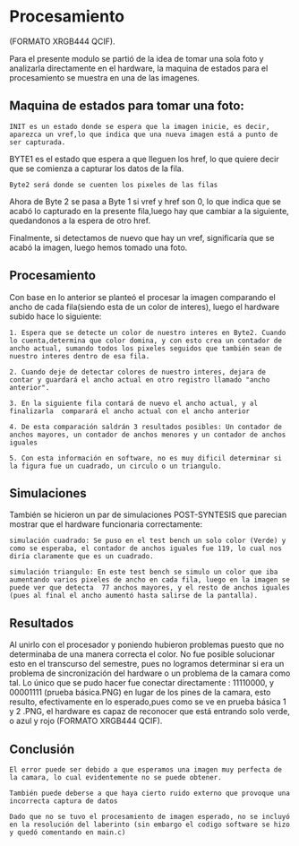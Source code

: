 # Procesamiento

(FORMATO XRGB444 QCIF).

Para el presente modulo se partió de la idea de tomar una sola foto y analizarla directamente en el hardware, la maquina de estados para el procesamiento se muestra en una de las imagenes.


## Maquina de estados para tomar una foto:
```
INIT es un estado donde se espera que la imagen inicie, es decir, aparezca un vref,lo que indica que una nueva imagen está a punto de ser capturada.
```
BYTE1 es el estado que espera a que lleguen los href, lo que quiere decir que se comienza a capturar los datos de la fila.
```
Byte2 será donde se cuenten los pixeles de las filas
```

Ahora de Byte 2 se pasa a Byte 1 si vref y href son 0, lo que indica que se acabó lo capturado en la presente fila,luego hay que cambiar a la siguiente, quedandonos a la espera de otro href.

Finalmente, si detectamos de nuevo que hay un vref, significaría que se acabó la imagen, luego hemos tomado una foto.

## Procesamiento

Con base en lo anterior se planteó el procesar la imagen comparando el ancho de cada fila(siendo esta de un color de interes), luego
el hardware subido hace lo siguiente:

```
1. Espera que se detecte un color de nuestro interes en Byte2. Cuando lo cuenta,determina que color domina, y con esto crea un contador de ancho actual, sumando todos los pixeles seguidos que también sean de nuestro interes dentro de esa fila.
```

```
2. Cuando deje de detectar colores de nuestro interes, dejara de contar y guardará el ancho actual en otro registro llamado "ancho anterior". 
```

```
3. En la siguiente fila contará de nuevo el ancho actual, y al finalizarla  comparará el ancho actual con el ancho anterior
```

```
4. De esta comparación saldrán 3 resultados posibles: Un contador de anchos mayores, un contador de anchos menores y un contador de anchos iguales
```

```
5. Con esta información en software, no es muy dificil determinar si la figura fue un cuadrado, un circulo o un triangulo.
```

## Simulaciones

También se hicieron un par de simulaciones POST-SYNTESIS que parecian mostrar que el hardware funcionaria correctamente:

```
simulación cuadrado: Se puso en el test bench un solo color (Verde) y como se esperaba, el contador de anchos iguales fue 119, lo cual nos diría claramente que es un cuadrado. 
```

```
simulación triangulo: En este test bench se simulo un color que iba aumentando varios pixeles de ancho en cada fila, luego en la imagen se puede ver que detecta  77 anchos mayores, y el resto de anchos iguales (pues al final el ancho aumentó hasta salirse de la pantalla).
```

## Resultados

Al unirlo con el procesador y poniendo hubieron problemas puesto que no determinaba de una manera correcta el color. No fue posible solucionar esto en el transcurso del semestre, pues no logramos determinar si era un problema de sincronización del hardware o un problema de la camara como tal.
Lo único que se pudo hacer fue conectar directamente : 11110000, y 00001111 (prueba básica.PNG) en lugar de los pines de la camara, esto resulto, efectivamente en lo esperado,pues como se ve en prueba básica 1 y 2 .PNG, el hardware es capaz de reconocer que está entrando solo verde, o azul y rojo (FORMATO XRGB444 QCIF).

## Conclusión

```
El error puede ser debido a que esperamos una imagen muy perfecta de la camara, lo cual evidentemente no se puede obtener.
```

```
También puede deberse a que haya cierto ruido externo que provoque una incorrecta captura de datos
```

```
Dado que no se tuvo el procesamiento de imagen esperado, no se incluyó en la resolución del laberinto (sin embargo el codigo software se hizo y quedó comentando en main.c)
```
